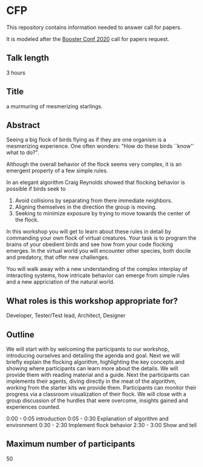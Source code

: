 # CFP
This repository contains information needed to answer call for papers.

It is modeled after the [Booster Conf 2020][booster] call for papers request.

## Talk length
3 hours

## Title
a murmuring of mesmerizing starlings.

## Abstract
Seeing a big flock of birds flying as if they are one organism is a mesmerizing
experience. One often wonders: "How do these birds ``know'' what to do?".

Although the overall behavior of the flock seems very complex, it is an emergent
property of a few simple rules.

In an elegant algorithm Craig Reynolds showed that flocking behavior is possible
if birds seek to

1. Avoid collisions by separating from there immediate neighbors.
2. Aligning themselves in the direction the group is moving.
3. Seeking to minimize exposure by trying to move towards the center of the
   flock.
   
In this workshop you will get to learn about these rules in detail by commanding
your own flock of virtual creatures. Your task is to program the brains of your
obedient birds and see how from your code flocking emerges.
In the virtual world you will encounter other species, both docile and predatory,
that offer new challenges.

You will walk away with a new understanding of the complex interplay of 
interacting systems, how intricate behavior can emerge from simple rules and a
new appriciation of the natural world.

## What roles is this workshop appropriate for?
Developer, Tester/Test lead, Architect, Designer

## Outline
We will start with by welcoming the participants to our workshop, introducing
ourselves and detailing the agenda and goal.
Next we will briefly explain the flocking algorithm, highlighting the key
concepts and showing where participants can learn more about the details. We
will provide them with reading material and a guide.
Next the participants can implements their agents, diving directly in the meat
of the algorithm, working from the starter kits we provide them. Participants
can monitor their progress via a classroom visualization of their flock.
We will close with a group discussion of the hurdles that were overcome,
insights gained and experiences counted.

0:00 - 0:05 introduction
0:05 - 0:30 Explanation of algorithm and environment
0:30 - 2:30 Implement flock behavior
2:30 - 3:00 Show and tell

## Maximum number of participants
50

[booster]: https://2020.boosterconf.no/
